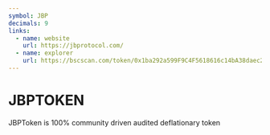 ```yaml
---
symbol: JBP
decimals: 9
links:
  - name: website
    url: https://jbprotocol.com/
  - name: explorer
    url: https://bscscan.com/token/0x1ba292a599F9C4F5618616c14bA38daec29e7E08
---
```


# JBPTOKEN

JBPToken is 100% community driven audited deflationary token
